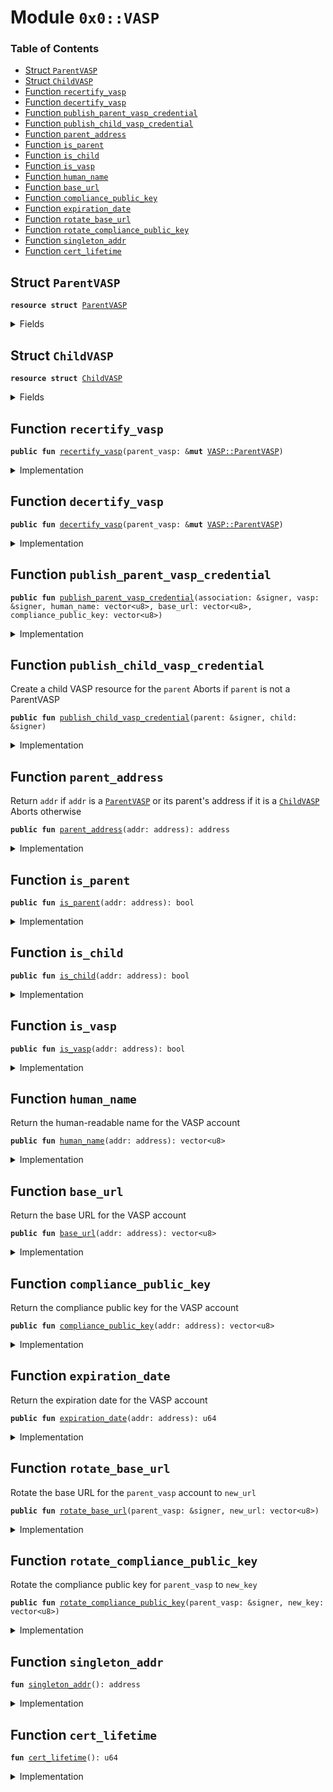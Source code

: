 
<a name="0x0_VASP"></a>

# Module `0x0::VASP`

### Table of Contents

-  [Struct `ParentVASP`](#0x0_VASP_ParentVASP)
-  [Struct `ChildVASP`](#0x0_VASP_ChildVASP)
-  [Function `recertify_vasp`](#0x0_VASP_recertify_vasp)
-  [Function `decertify_vasp`](#0x0_VASP_decertify_vasp)
-  [Function `publish_parent_vasp_credential`](#0x0_VASP_publish_parent_vasp_credential)
-  [Function `publish_child_vasp_credential`](#0x0_VASP_publish_child_vasp_credential)
-  [Function `parent_address`](#0x0_VASP_parent_address)
-  [Function `is_parent`](#0x0_VASP_is_parent)
-  [Function `is_child`](#0x0_VASP_is_child)
-  [Function `is_vasp`](#0x0_VASP_is_vasp)
-  [Function `human_name`](#0x0_VASP_human_name)
-  [Function `base_url`](#0x0_VASP_base_url)
-  [Function `compliance_public_key`](#0x0_VASP_compliance_public_key)
-  [Function `expiration_date`](#0x0_VASP_expiration_date)
-  [Function `rotate_base_url`](#0x0_VASP_rotate_base_url)
-  [Function `rotate_compliance_public_key`](#0x0_VASP_rotate_compliance_public_key)
-  [Function `singleton_addr`](#0x0_VASP_singleton_addr)
-  [Function `cert_lifetime`](#0x0_VASP_cert_lifetime)



<a name="0x0_VASP_ParentVASP"></a>

## Struct `ParentVASP`



<pre><code><b>resource</b> <b>struct</b> <a href="#0x0_VASP_ParentVASP">ParentVASP</a>
</code></pre>



<details>
<summary>Fields</summary>


<dl>
<dt>

<code>human_name: vector&lt;u8&gt;</code>
</dt>
<dd>

</dd>
<dt>

<code>base_url: vector&lt;u8&gt;</code>
</dt>
<dd>

</dd>
<dt>

<code>expiration_date: u64</code>
</dt>
<dd>

</dd>
<dt>

<code>compliance_public_key: vector&lt;u8&gt;</code>
</dt>
<dd>

</dd>
</dl>


</details>

<a name="0x0_VASP_ChildVASP"></a>

## Struct `ChildVASP`



<pre><code><b>resource</b> <b>struct</b> <a href="#0x0_VASP_ChildVASP">ChildVASP</a>
</code></pre>



<details>
<summary>Fields</summary>


<dl>
<dt>

<code>parent_vasp_addr: address</code>
</dt>
<dd>

</dd>
</dl>


</details>

<a name="0x0_VASP_recertify_vasp"></a>

## Function `recertify_vasp`



<pre><code><b>public</b> <b>fun</b> <a href="#0x0_VASP_recertify_vasp">recertify_vasp</a>(parent_vasp: &<b>mut</b> <a href="#0x0_VASP_ParentVASP">VASP::ParentVASP</a>)
</code></pre>



<details>
<summary>Implementation</summary>


<pre><code><b>public</b> <b>fun</b> <a href="#0x0_VASP_recertify_vasp">recertify_vasp</a>(parent_vasp: &<b>mut</b> <a href="#0x0_VASP_ParentVASP">ParentVASP</a>) {
    parent_vasp.expiration_date = <a href="LibraTimestamp.md#0x0_LibraTimestamp_now_microseconds">LibraTimestamp::now_microseconds</a>() + <a href="#0x0_VASP_cert_lifetime">cert_lifetime</a>();
}
</code></pre>



</details>

<a name="0x0_VASP_decertify_vasp"></a>

## Function `decertify_vasp`



<pre><code><b>public</b> <b>fun</b> <a href="#0x0_VASP_decertify_vasp">decertify_vasp</a>(parent_vasp: &<b>mut</b> <a href="#0x0_VASP_ParentVASP">VASP::ParentVASP</a>)
</code></pre>



<details>
<summary>Implementation</summary>


<pre><code><b>public</b> <b>fun</b> <a href="#0x0_VASP_decertify_vasp">decertify_vasp</a>(parent_vasp: &<b>mut</b> <a href="#0x0_VASP_ParentVASP">ParentVASP</a>) {
    // Expire the parent credential.
    parent_vasp.expiration_date = 0;
}
</code></pre>



</details>

<a name="0x0_VASP_publish_parent_vasp_credential"></a>

## Function `publish_parent_vasp_credential`



<pre><code><b>public</b> <b>fun</b> <a href="#0x0_VASP_publish_parent_vasp_credential">publish_parent_vasp_credential</a>(association: &signer, vasp: &signer, human_name: vector&lt;u8&gt;, base_url: vector&lt;u8&gt;, compliance_public_key: vector&lt;u8&gt;)
</code></pre>



<details>
<summary>Implementation</summary>


<pre><code><b>public</b> <b>fun</b> <a href="#0x0_VASP_publish_parent_vasp_credential">publish_parent_vasp_credential</a>(
    association: &signer,
    vasp: &signer,
    human_name: vector&lt;u8&gt;,
    base_url: vector&lt;u8&gt;,
    compliance_public_key: vector&lt;u8&gt;
) {
    <a href="Association.md#0x0_Association_assert_is_root">Association::assert_is_root</a>(association);
    Transaction::assert(<a href="Signature.md#0x0_Signature_ed25519_validate_pubkey">Signature::ed25519_validate_pubkey</a>(<b>copy</b> compliance_public_key), 7004);
    move_to(
        vasp,
        <a href="#0x0_VASP_ParentVASP">ParentVASP</a> {
            // For testnet, so it should never expire. So set <b>to</b> u64::MAX
            expiration_date: 18446744073709551615,
            human_name,
            base_url,
            compliance_public_key,
        }
    )
}
</code></pre>



</details>

<a name="0x0_VASP_publish_child_vasp_credential"></a>

## Function `publish_child_vasp_credential`

Create a child VASP resource for the
<code>parent</code>
Aborts if
<code>parent</code> is not a ParentVASP


<pre><code><b>public</b> <b>fun</b> <a href="#0x0_VASP_publish_child_vasp_credential">publish_child_vasp_credential</a>(parent: &signer, child: &signer)
</code></pre>



<details>
<summary>Implementation</summary>


<pre><code><b>public</b> <b>fun</b> <a href="#0x0_VASP_publish_child_vasp_credential">publish_child_vasp_credential</a>(parent: &signer, child: &signer) {
    <b>let</b> parent_vasp_addr = <a href="Signer.md#0x0_Signer_address_of">Signer::address_of</a>(parent);
    Transaction::assert(exists&lt;<a href="#0x0_VASP_ParentVASP">ParentVASP</a>&gt;(parent_vasp_addr), 7000);
    move_to(child, <a href="#0x0_VASP_ChildVASP">ChildVASP</a> { parent_vasp_addr });
}
</code></pre>



</details>

<a name="0x0_VASP_parent_address"></a>

## Function `parent_address`

Return
<code>addr</code> if
<code>addr</code> is a
<code><a href="#0x0_VASP_ParentVASP">ParentVASP</a></code> or its parent's address if it is a
<code><a href="#0x0_VASP_ChildVASP">ChildVASP</a></code>
Aborts otherwise


<pre><code><b>public</b> <b>fun</b> <a href="#0x0_VASP_parent_address">parent_address</a>(addr: address): address
</code></pre>



<details>
<summary>Implementation</summary>


<pre><code><b>public</b> <b>fun</b> <a href="#0x0_VASP_parent_address">parent_address</a>(addr: address): address <b>acquires</b> <a href="#0x0_VASP_ChildVASP">ChildVASP</a> {
    <b>if</b> (exists&lt;<a href="#0x0_VASP_ParentVASP">ParentVASP</a>&gt;(addr)) {
        addr
    } <b>else</b> <b>if</b> (exists&lt;<a href="#0x0_VASP_ChildVASP">ChildVASP</a>&gt;(addr)) {
        borrow_global&lt;<a href="#0x0_VASP_ChildVASP">ChildVASP</a>&gt;(addr).parent_vasp_addr
    } <b>else</b> { // wrong account type, <b>abort</b>
        <b>abort</b>(88)
    }
}
</code></pre>



</details>

<a name="0x0_VASP_is_parent"></a>

## Function `is_parent`



<pre><code><b>public</b> <b>fun</b> <a href="#0x0_VASP_is_parent">is_parent</a>(addr: address): bool
</code></pre>



<details>
<summary>Implementation</summary>


<pre><code><b>public</b> <b>fun</b> <a href="#0x0_VASP_is_parent">is_parent</a>(addr: address): bool {
    exists&lt;<a href="#0x0_VASP_ParentVASP">ParentVASP</a>&gt;(addr)
}
</code></pre>



</details>

<a name="0x0_VASP_is_child"></a>

## Function `is_child`



<pre><code><b>public</b> <b>fun</b> <a href="#0x0_VASP_is_child">is_child</a>(addr: address): bool
</code></pre>



<details>
<summary>Implementation</summary>


<pre><code><b>public</b> <b>fun</b> <a href="#0x0_VASP_is_child">is_child</a>(addr: address): bool {
    exists&lt;<a href="#0x0_VASP_ChildVASP">ChildVASP</a>&gt;(addr)
}
</code></pre>



</details>

<a name="0x0_VASP_is_vasp"></a>

## Function `is_vasp`



<pre><code><b>public</b> <b>fun</b> <a href="#0x0_VASP_is_vasp">is_vasp</a>(addr: address): bool
</code></pre>



<details>
<summary>Implementation</summary>


<pre><code><b>public</b> <b>fun</b> <a href="#0x0_VASP_is_vasp">is_vasp</a>(addr: address): bool {
    <a href="#0x0_VASP_is_parent">is_parent</a>(addr) || <a href="#0x0_VASP_is_child">is_child</a>(addr)
}
</code></pre>



</details>

<a name="0x0_VASP_human_name"></a>

## Function `human_name`

Return the human-readable name for the VASP account


<pre><code><b>public</b> <b>fun</b> <a href="#0x0_VASP_human_name">human_name</a>(addr: address): vector&lt;u8&gt;
</code></pre>



<details>
<summary>Implementation</summary>


<pre><code><b>public</b> <b>fun</b> <a href="#0x0_VASP_human_name">human_name</a>(addr: address): vector&lt;u8&gt;  <b>acquires</b> <a href="#0x0_VASP_ChildVASP">ChildVASP</a>, <a href="#0x0_VASP_ParentVASP">ParentVASP</a> {
    *&borrow_global&lt;<a href="#0x0_VASP_ParentVASP">ParentVASP</a>&gt;(<a href="#0x0_VASP_parent_address">parent_address</a>(addr)).human_name
}
</code></pre>



</details>

<a name="0x0_VASP_base_url"></a>

## Function `base_url`

Return the base URL for the VASP account


<pre><code><b>public</b> <b>fun</b> <a href="#0x0_VASP_base_url">base_url</a>(addr: address): vector&lt;u8&gt;
</code></pre>



<details>
<summary>Implementation</summary>


<pre><code><b>public</b> <b>fun</b> <a href="#0x0_VASP_base_url">base_url</a>(addr: address): vector&lt;u8&gt;  <b>acquires</b> <a href="#0x0_VASP_ChildVASP">ChildVASP</a>, <a href="#0x0_VASP_ParentVASP">ParentVASP</a> {
    *&borrow_global&lt;<a href="#0x0_VASP_ParentVASP">ParentVASP</a>&gt;(<a href="#0x0_VASP_parent_address">parent_address</a>(addr)).base_url
}
</code></pre>



</details>

<a name="0x0_VASP_compliance_public_key"></a>

## Function `compliance_public_key`

Return the compliance public key for the VASP account


<pre><code><b>public</b> <b>fun</b> <a href="#0x0_VASP_compliance_public_key">compliance_public_key</a>(addr: address): vector&lt;u8&gt;
</code></pre>



<details>
<summary>Implementation</summary>


<pre><code><b>public</b> <b>fun</b> <a href="#0x0_VASP_compliance_public_key">compliance_public_key</a>(addr: address): vector&lt;u8&gt; <b>acquires</b> <a href="#0x0_VASP_ChildVASP">ChildVASP</a>, <a href="#0x0_VASP_ParentVASP">ParentVASP</a> {
    *&borrow_global&lt;<a href="#0x0_VASP_ParentVASP">ParentVASP</a>&gt;(<a href="#0x0_VASP_parent_address">parent_address</a>(addr)).compliance_public_key
}
</code></pre>



</details>

<a name="0x0_VASP_expiration_date"></a>

## Function `expiration_date`

Return the expiration date for the VASP account


<pre><code><b>public</b> <b>fun</b> <a href="#0x0_VASP_expiration_date">expiration_date</a>(addr: address): u64
</code></pre>



<details>
<summary>Implementation</summary>


<pre><code><b>public</b> <b>fun</b> <a href="#0x0_VASP_expiration_date">expiration_date</a>(addr: address): u64  <b>acquires</b> <a href="#0x0_VASP_ChildVASP">ChildVASP</a>, <a href="#0x0_VASP_ParentVASP">ParentVASP</a> {
    *&borrow_global&lt;<a href="#0x0_VASP_ParentVASP">ParentVASP</a>&gt;(<a href="#0x0_VASP_parent_address">parent_address</a>(addr)).expiration_date
}
</code></pre>



</details>

<a name="0x0_VASP_rotate_base_url"></a>

## Function `rotate_base_url`

Rotate the base URL for the
<code>parent_vasp</code> account to
<code>new_url</code>


<pre><code><b>public</b> <b>fun</b> <a href="#0x0_VASP_rotate_base_url">rotate_base_url</a>(parent_vasp: &signer, new_url: vector&lt;u8&gt;)
</code></pre>



<details>
<summary>Implementation</summary>


<pre><code><b>public</b> <b>fun</b> <a href="#0x0_VASP_rotate_base_url">rotate_base_url</a>(parent_vasp: &signer, new_url: vector&lt;u8&gt;) <b>acquires</b> <a href="#0x0_VASP_ParentVASP">ParentVASP</a> {
    <b>let</b> parent_addr = <a href="Signer.md#0x0_Signer_address_of">Signer::address_of</a>(parent_vasp);
    borrow_global_mut&lt;<a href="#0x0_VASP_ParentVASP">ParentVASP</a>&gt;(parent_addr).base_url = new_url
}
</code></pre>



</details>

<a name="0x0_VASP_rotate_compliance_public_key"></a>

## Function `rotate_compliance_public_key`

Rotate the compliance public key for
<code>parent_vasp</code> to
<code>new_key</code>


<pre><code><b>public</b> <b>fun</b> <a href="#0x0_VASP_rotate_compliance_public_key">rotate_compliance_public_key</a>(parent_vasp: &signer, new_key: vector&lt;u8&gt;)
</code></pre>



<details>
<summary>Implementation</summary>


<pre><code><b>public</b> <b>fun</b> <a href="#0x0_VASP_rotate_compliance_public_key">rotate_compliance_public_key</a>(
    parent_vasp: &signer,
    new_key: vector&lt;u8&gt;
) <b>acquires</b> <a href="#0x0_VASP_ParentVASP">ParentVASP</a> {
    Transaction::assert(<a href="Signature.md#0x0_Signature_ed25519_validate_pubkey">Signature::ed25519_validate_pubkey</a>(<b>copy</b> new_key), 7004);
    <b>let</b> parent_addr = <a href="Signer.md#0x0_Signer_address_of">Signer::address_of</a>(parent_vasp);
    borrow_global_mut&lt;<a href="#0x0_VASP_ParentVASP">ParentVASP</a>&gt;(parent_addr).compliance_public_key = new_key
}
</code></pre>



</details>

<a name="0x0_VASP_singleton_addr"></a>

## Function `singleton_addr`



<pre><code><b>fun</b> <a href="#0x0_VASP_singleton_addr">singleton_addr</a>(): address
</code></pre>



<details>
<summary>Implementation</summary>


<pre><code><b>fun</b> <a href="#0x0_VASP_singleton_addr">singleton_addr</a>(): address {
    0xA550C18
}
</code></pre>



</details>

<a name="0x0_VASP_cert_lifetime"></a>

## Function `cert_lifetime`



<pre><code><b>fun</b> <a href="#0x0_VASP_cert_lifetime">cert_lifetime</a>(): u64
</code></pre>



<details>
<summary>Implementation</summary>


<pre><code><b>fun</b> <a href="#0x0_VASP_cert_lifetime">cert_lifetime</a>(): u64 {
    31540000000000
}
</code></pre>



</details>
